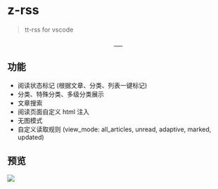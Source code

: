 # z-rss

> tt-rss for vscode

<p align="center">
  <a href="https://marketplace.visualstudio.com/items?itemName=aooiu.z-rss">
    <img
      src="https://vsmarketplacebadge.apphb.com/version-short/aooiu.z-rss.svg"
      alt=""
    />
  </a>
  <a href="https://marketplace.visualstudio.com/items?itemName=aooiu.z-rss">
    <img
      src="https://vsmarketplacebadge.apphb.com/installs-short/aooiu.z-rss.svg"
      alt=""
    />
  </a>
  <a href="https://marketplace.visualstudio.com/items?itemName=aooiu.z-rss">
    <img
      src="https://vsmarketplacebadge.apphb.com/rating-short/aooiu.z-rss.svg"
      alt=""
    />
  </a>
  <a href="https://github.com/aooiuu/z-rss">
    <img src="https://img.shields.io/github/stars/aooiuu/z-rss" alt="" />
  </a>
  <a href="https://github.com/aooiuu/z-rss">
    <img src="https://img.shields.io/github/forks/aooiuu/z-rss" alt="" />
  </a>
  <a href="https://github.com/aooiuu/z-rss">
    <img src="https://img.shields.io/github/issues/aooiuu/z-rss" alt="" />
  </a>
</p>

## 功能

- 阅读状态标记 (根据文章、分类、列表一键标记)
- 分类、特殊分类、多级分类展示
- 文章搜索
- 阅读页面自定义 html 注入
- 无图模式
- 自定义读取规则 (view_mode: all_articles, unread, adaptive, marked, updated)

## 预览

![](https://user-images.githubusercontent.com/28108111/178026936-69ecc5bf-86db-4921-9531-234c372093e8.gif)
